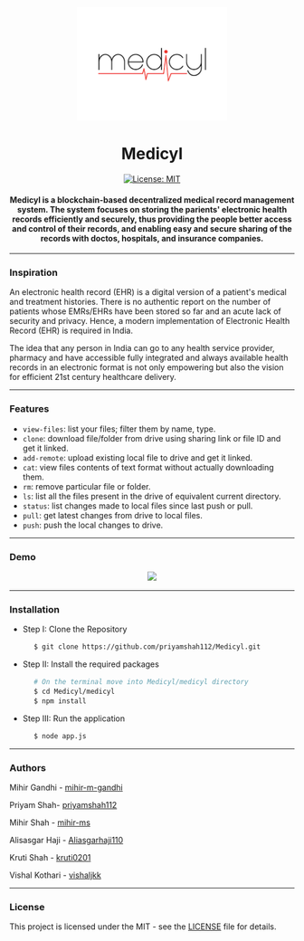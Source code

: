 <p align="center">
  <a href="" rel="noopener">
 <img height=200px src="./assets/logocc.png" alt="Medicyl-logo"></a>
</p>

<h1 align="center">Medicyl</h1>

<div align="center">

[![License: MIT](https://img.shields.io/badge/License-MIT-green.svg)](https://opensource.org/licenses/MIT)

<h4>Medicyl is a blockchain-based decentralized medical record management system. The system focuses on storing the parients' electronic health records efficiently and securely, thus providing the people better access and control of their records, and enabling easy and secure sharing of the records with doctos, hospitals, and insurance companies.</h4>

</div>

-----------------------------------------
### Inspiration

An electronic health record (EHR) is a digital version of a patient's medical and treatment histories.
There is no authentic report on the number of  patients whose EMRs/EHRs have been stored so far and an acute lack of security and privacy. Hence, a modern implementation of Electronic Health Record (EHR) is required  in India.

The idea that any person in India can go to any health service provider, pharmacy and have accessible fully integrated and always available health records in an electronic format is not only empowering but also the vision for efficient 21st century healthcare delivery.


 

------------------------------------------
### Features

- `view-files`: list your files; filter them by name, type.
- `clone`: download file/folder from drive using sharing link or file ID and get it linked.
- `add-remote`: upload existing local file to drive and get it linked.
- `cat`: view files contents of text format without actually downloading them.
- `rm`: remove particular file or folder.
- `ls`: list all the files present in the drive of equivalent current directory.
- `status`: list changes made to local files since last push or pull.
- `pull`: get latest changes from drive to local files.
- `push`: push the local changes to drive.

------------------------------------------
### Demo
<p align="center">
    <img src="./Demo.gif">
</p>


------------------------------------------
### Installation

* Step I: Clone the Repository
```sh
      $ git clone https://github.com/priyamshah112/Medicyl.git      
```
* Step II: Install the required packages
```sh
      # On the terminal move into Medicyl/medicyl directory
      $ cd Medicyl/medicyl
      $ npm install
```
* Step III: Run the application
```sh
      $ node app.js
```

------------------------------------------
### Authors

Mihir Gandhi - [mihir-m-gandhi](https://github.com/mihir-m-gandhi)

Priyam Shah- [priyamshah112](https://github.com/priyamshah112)

Mihir Shah - [mihir-ms](https://github.com/mihir-ms)

Alisasgar Haji - [Aliasgarhaji110](https://github.com/Aliasgarhaji110)

Kruti Shah - [kruti0201](https://github.com/kruti0201)

Vishal Kothari - [vishaljkk](https://github.com/vishaljkk)


------------------------------------------
### License
This project is licensed under the MIT - see the [LICENSE](./LICENSE) file for details.
